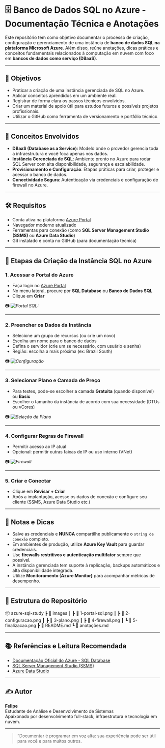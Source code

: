 # 🗄️ Banco de Dados SQL no Azure - Documentação Técnica e Anotações

Este repositório tem como objetivo documentar o processo de criação, configuração e gerenciamento de uma instância de **banco de dados SQL na plataforma Microsoft Azure**. Além disso, reúne anotações, dicas práticas e conceitos fundamentais relacionados à computação em nuvem com foco em **bancos de dados como serviço (DBaaS)**.

---

## 🎯 Objetivos

- Praticar a criação de uma instância gerenciada de SQL no Azure.
- Aplicar conceitos aprendidos em um ambiente real.
- Registrar de forma clara os passos técnicos envolvidos.
- Criar um material de apoio útil para estudos futuros e possíveis projetos profissionais.
- Utilizar o GitHub como ferramenta de versionamento e portfólio técnico.

---

## 🧠 Conceitos Envolvidos

- **DBaaS (Database as a Service)**: Modelo onde o provedor gerencia toda a infraestrutura e você foca apenas nos dados.
- **Instância Gerenciada de SQL**: Ambiente pronto no Azure para rodar SQL Server com alta disponibilidade, segurança e escalabilidade.
- **Provisionamento e Configuração**: Etapas práticas para criar, proteger e acessar o banco de dados.
- **Conectividade Segura**: Autenticação via credenciais e configuração de firewall no Azure.

---

## 🛠️ Requisitos

- Conta ativa na plataforma [Azure Portal](https://portal.azure.com/)
- Navegador moderno atualizado
- Ferramentas para conexão (como **SQL Server Management Studio (SSMS)** ou **Azure Data Studio**)
- Git instalado e conta no GitHub (para documentação técnica)

---

## 📌 Etapas da Criação da Instância SQL no Azure

### 1. Acessar o Portal do Azure

- Faça login no [Azure Portal](https://portal.azure.com/)
- No menu lateral, procure por **SQL Database** ou **Banco de Dados SQL**
- Clique em **Criar**

📷 *![Portal SQL: ](/images/1-portal-sql.png)*

---

### 2. Preencher os Dados da Instância

- Selecione um grupo de recursos (ou crie um novo)
- Escolha um nome para o banco de dados
- Defina o servidor (crie um se necessário, com usuário e senha)
- Região: escolha a mais próxima (ex: Brazil South)

📷 *![Configuração](/images/2-configuracao.png)*

---

### 3. Selecionar Plano e Camada de Preço

- Para testes, pode-se escolher a camada **Gratuita** (quando disponível) ou **Basic**
- Escolher o tamanho da instância de acordo com sua necessidade (DTUs ou vCores)

📷 *![Seleção de Plano](/images/3-plano.png)*

---

### 4. Configurar Regras de Firewall

- Permitir acesso ao IP atual
- Opcional: permitir outras faixas de IP ou uso interno (VNet)

📷 *![Firewall](/images/4-firewall.png)*

---

### 5. Criar e Conectar

- Clique em **Revisar + Criar**
- Após a implantação, acesse os dados de conexão e configure seu cliente (SSMS, Azure Data Studio etc.)

---

## 🧾 Notas e Dicas

- Salve as credenciais e **NUNCA** compartilhe publicamente o `string de conexão` completo.
- Em ambientes de produção, utilize **Azure Key Vault** para guardar credenciais.
- Use **firewalls restritivos e autenticação multifator** sempre que possível.
- A instância gerenciada tem suporte à replicação, backups automáticos e alta disponibilidade integrada.
- Utilize **Monitoramento (Azure Monitor)** para acompanhar métricas de desempenho.

---

## 📁 Estrutura do Repositório

📦 azure-sql-study
┣ 📂 images
┃ ┣ 📜 1-portal-sql.png
┃ ┣ 📜 2-configuracao.png
┃ ┣ 📜 3-plano.png
┃ ┣ 📜 4-firewall.png
┃ ┗ 📜 5-finalizacao.png
┣ 📜 README.md
┗ 📜 anotações.md

---

## 📚 Referências e Leitura Recomendada

- [Documentação Oficial do Azure - SQL Database](https://learn.microsoft.com/pt-br/azure/azure-sql/database/sql-database-overview)
- [SQL Server Management Studio (SSMS)](https://aka.ms/ssms)
- [Azure Data Studio](https://learn.microsoft.com/pt-br/sql/azure-data-studio/)

---

## ✍️ Autor

**Felipe**  
Estudante de Análise e Desenvolvimento de Sistemas  
Apaixonado por desenvolvimento full-stack, infraestrutura e tecnologia em nuvem.

---

> “Documentar é programar em voz alta: sua experiência pode ser útil para você e para muitos outros.
